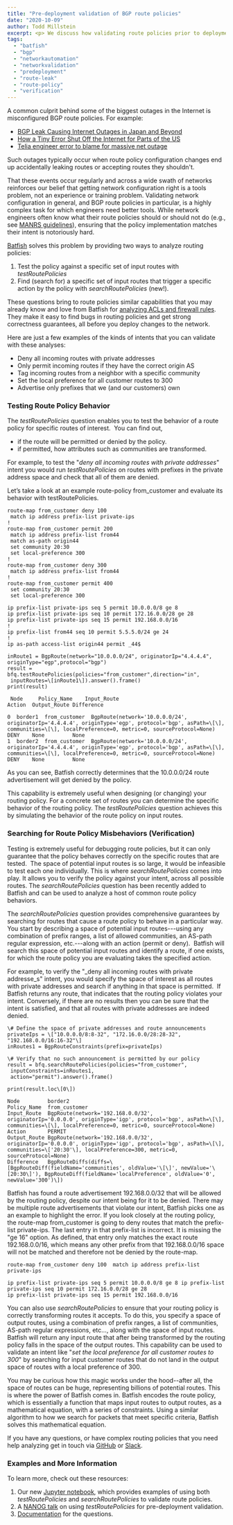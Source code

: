 ```yaml
---
title: "Pre-deployment validation of BGP route policies"
date: "2020-10-09"
author: Todd Millstein
excerpt: <p> We discuss how validating route policies prior to deployment can prevent outages big and small.
tags:
  - "batfish"
  - "bgp"
  - "networkautomation"
  - "networkvalidation"
  - "predeployment"
  - "route-leak"
  - "route-policy"
  - "verification"
---
```


A common culprit behind some of the biggest outages in the Internet is misconfigured BGP route policies. For example:

- [BGP Leak Causing Internet Outages in Japan and Beyond](https://www.bgpmon.net/bgp-leak-causing-internet-outages-in-japan-and-beyond/)
- [How a Tiny Error Shut Off the Internet for Parts of the US](https://www.wired.com/story/how-a-tiny-error-shut-off-the-internet-for-parts-of-the-us/)
- [Telia engineer error to blame for massive net outage](https://www.theregister.com/2016/06/20/telia_engineer_blamed_massive_net_outage/)

<!--  
![BGP Route Leak](/assets/images/bgp-route-leak-e1602110402996.png) -->

Such outages typically occur when route policy configuration changes end up accidentally leaking routes or accepting routes they shouldn't.

That these events occur regularly and across a wide swath of networks reinforces our belief that getting network configuration right is a tools problem, not an experience or training problem. Validating network configuration in general, and BGP route policies in particular, is a highly complex task for which engineers need better tools. While network engineers often know what their route policies should or should not do (e.g., see [MANRS guidelines](https://www.manrs.org/)), ensuring that the policy implementation matches their intent is notoriously hard.

[Batfish](https://github.com/batfish/batfish) solves this problem by providing two ways to analyze routing policies:

1. Test the policy against a specific set of input routes with _testRoutePolicies_
2. Find (search for) a specific set of input routes that trigger a specific action by the policy with _searchRoutePolicies_ (new!).

These questions bring to route policies similar capabilities that you may already know and love from Batfish for [analyzing ACLs and firewall rules](https://github.com/batfish/pybatfish/blob/master/jupyter_notebooks/Analyzing%20ACLs%20and%20Firewall%20Rules.ipynb). They make it easy to find bugs in routing policies and get strong correctness guarantees, all before you deploy changes to the network.

Here are just a few examples of the kinds of intents that you can validate with these analyses:

- Deny all incoming routes with private addresses
- Only permit incoming routes if they have the correct origin AS
- Tag incoming routes from a neighbor with a specific community
- Set the local preference for all customer routes to 300
- Advertise only prefixes that we (and our customers) own

### Testing Route Policy Behavior

The _testRoutePolicies_ question enables you to test the behavior of a route policy for specific routes of interest.  You can find out,

- if the route will be permitted or denied by the policy.
- if permitted, how attributes such as communities are transformed.

For example, to test the "_deny all incoming routes with private addresses_" intent you would run _testRoutePolicies_ on routes with prefixes in the private address space and check that all of them are denied.

Let’s take a look at an example route-policy from_customer and evaluate its behavior with testRoutePolicies.

```
route-map from_customer deny 100
 match ip address prefix-list private-ips
!
route-map from_customer permit 200
 match ip address prefix-list from44
 match as-path origin44
 set community 20:30
 set local-preference 300
!
route-map from_customer deny 300
 match ip address prefix-list from44
!
route-map from_customer permit 400
 set community 20:30
 set local-preference 300

ip prefix-list private-ips seq 5 permit 10.0.0.0/8 ge 8
ip prefix-list private-ips seq 10 permit 172.16.0.0/28 ge 28
ip prefix-list private-ips seq 15 permit 192.168.0.0/16
!
ip prefix-list from44 seq 10 permit 5.5.5.0/24 ge 24
!
ip as-path access-list origin44 permit _44$
```

```
inRoute1 = BgpRoute(network="10.0.0.0/24", originatorIp="4.4.4.4", originType="egp",protocol="bgp")
result = bfq.testRoutePolicies(policies="from_customer",direction="in",
 inputRoutes=\[inRoute1\]).answer().frame()
print(result)

 Node     Policy_Name    Input_Route                                                                                                                                                             Action  Output_Route Difference

0  border1  from_customer  BgpRoute(network='10.0.0.0/24', originatorIp='4.4.4.4', originType='egp', protocol='bgp', asPath=\[\], communities=\[\], localPreference=0, metric=0, sourceProtocol=None)  DENY    None         None
1  border2  from_customer  BgpRoute(network='10.0.0.0/24', originatorIp='4.4.4.4', originType='egp', protocol='bgp', asPath=\[\], communities=\[\], localPreference=0, metric=0, sourceProtocol=None)  DENY    None         None
```

As you can see, Batfish correctly determines that the 10.0.0.0/24 route advertisement will get denied by the policy.

This capability is extremely useful when designing (or changing) your routing policy. For a concrete set of routes you can determine the specific behavior of the routing policy. The _testRoutePolicies_ question achieves this by simulating the behavior of the route policy on input routes.

### Searching for Route Policy Misbehaviors (Verification)

Testing is extremely useful for debugging route policies, but it can only guarantee that the policy behaves correctly on the specific routes that are tested.  The space of potential input routes is so large, it would be infeasible to test each one individually. This is where _searchRoutePolicies_ comes into play. It allows you to verify the policy against your intent, across all possible routes. The _searchRoutePolicies_ question has been recently added to Batfish and can be used to analyze a host of common route policy behaviors.

The _searchRoutePolicies_ question provides comprehensive guarantees by searching for routes that cause a route policy to behave in a particular way.  You start by describing a space of potential input routes---using any combination of prefix ranges, a list of allowed communities, an AS-path regular expression, etc.---along with an action (permit or deny).  Batfish will search this space of potential input routes and identify a route, if one exists, for which the route policy you are evaluating takes the specified action.

For example, to verify the "_deny all incoming routes with private addresse_s" intent, you would specify the space of interest as all routes with private addresses and search if anything in that space is permitted.  If Batfish returns any route, that indicates that the routing policy violates your intent. Conversely, if there are no results then you can be sure that the intent is satisfied, and that all routes with private addresses are indeed denied.

```
\# Define the space of private addresses and route announcements
privateIps = \["10.0.0.0/8:8-32", "172.16.0.0/28:28-32", "192.168.0.0/16:16-32"\]
inRoutes1 = BgpRouteConstraints(prefix=privateIps)

\# Verify that no such announcement is permitted by our policy
result = bfq.searchRoutePolicies(policies="from_customer",
 inputConstraints=inRoutes1,
 action="permit").answer().frame()

print(result.loc\[0\])

Node         border2
Policy_Name  from_customer
Input_Route  BgpRoute(network='192.168.0.0/32', originatorIp='0.0.0.0', originType='igp', protocol='bgp', asPath=\[\], communities=\[\], localPreference=0, metric=0, sourceProtocol=None)
Action       PERMIT
Output_Route BgpRoute(network='192.168.0.0/32', originatorIp='0.0.0.0', originType='igp', protocol='bgp', asPath=\[\], communities=\['20:30'\], localPreference=300, metric=0, sourceProtocol=None)
Difference   BgpRouteDiffs(diffs=\[BgpRouteDiff(fieldName='communities', oldValue='\[\]', newValue='\[20:30\]'), BgpRouteDiff(fieldName='localPreference', oldValue='0', newValue='300')\])
```

Batfish has found a route advertisement 192.168.0.0/32 that will be allowed by the routing policy, despite our intent being for it to be denied. There may be multiple route advertisements that violate our intent, Batfish picks one as an example to highlight the error. If you look closely at the routing policy, the route-map from_customer is going to deny routes that match the prefix-list private-ips. The last entry in that prefix-list is incorrect. It is missing the "ge 16" option. As defined, that entry only matches the exact route 192.168.0.0/16, which means any other prefix from that 192.168.0.0/16 space will not be matched and therefore not be denied by the route-map.

```
route-map from_customer deny 100  match ip address prefix-list private-ips

ip prefix-list private-ips seq 5 permit 10.0.0.0/8 ge 8 ip prefix-list private-ips seq 10 permit 172.16.0.0/28 ge 28
ip prefix-list private-ips seq 15 permit 192.168.0.0/16
```

You can also use _searchRoutePolicies_ to ensure that your routing policy is correctly transforming routes it accepts. To do this, you specify a space of output routes, using a combination of prefix ranges, a list of communities, AS-path regular expressions, etc…, along with the space of input routes. Batfish will return any input route that after being transformed by the routing policy falls in the space of the output routes. This capability can be used to validate an intent like "_set the local preference for all customer routes to 300_" by searching for input customer routes that do not land in the output space of routes with a local preference of 300.

You may be curious how this magic works under the hood--after all, the space of routes can be huge, representing billions of potential routes. This is where the power of Batfish comes in. Batfish encodes the route policy, which is essentially a function that maps input routes to output routes, as a mathematical equation, with a series of constraints. Using a similar algorithm to how we search for packets that meet specific criteria, Batfish solves this mathematical equation.

If you have any questions, or have complex routing policies that you need help analyzing get in touch via [GitHub](https://github.com/batfish/batfish) or [Slack](https://join.slack.com/t/batfish-org/shared_invite/enQtMzA0Nzg2OTAzNzQ1LTcyYzY3M2Q0NWUyYTRhYjdlM2IzYzRhZGU1NWFlNGU2MzlhNDY3OTJmMDIyMjQzYmRlNjhkMTRjNWIwNTUwNTQ).

### Examples and More Information

To learn more, check out these resources:

1. Our new [Jupyter notebook](https://github.com/batfish/pybatfish/blob/master/jupyter_notebooks/Analyzing%20Routing%20Policies.ipynb), which provides examples of using both _testRoutePolicies_ and _searchRoutePolicies_ to validate route policies.
2. A [NANOG talk](https://www.youtube.com/watch?v=rxqEe7vztRE) on using _testRoutePolicies_ for pre-deployment validation.
3. [Documentation](https://pybatfish.readthedocs.io/en/latest/notebooks/routingProtocols.html) for the questions.
